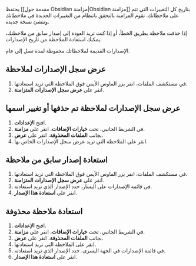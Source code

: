 يحتفظ [[مقدمة حول Obsidian مزامنة|Obsidian مزامنة]] بتاريخ كل التغييرات التي تتم على ملاحظاتك. تقوم المزامنة بالتحقق بانتظام من التغييرات الجديدة في ملاحظاتك وتنشئ نسخة جديدة.

إذا حذفت ملاحظة بطريق الخطأ، أو إذا كنت تريد العودة إلى إصدار سابق من ملاحظتك، يمكنك استعادة الملاحظة من تاريخ الإصدارات.

الإصدارات القديمة لملاحظاتك محفوظة لمدة تصل إلى عام.

## عرض سجل الإصدارات لملاحظة

1. في مستكشف الملفات، انقر بزر الماوس الأيمن فوق الملاحظة التي تريد استعادتها.
2. انقر على **عرض سجل الإصدارات المتزامنة**.

## عرض سجل الإصدارات لملاحظة تم حذفها أو تغيير اسمها

1. افتح **الإعدادات**.
2. في الشريط الجانبي، تحت **خيارات الإضافات**، انقر على **مزامنة**.
3. بجانب **الملفات المحذوفة**، انقر على **عرض**.
4. انقر على الملاحظة التي تريد عرض سجل الإصدارات الخاص بها.

## استعادة إصدار سابق من ملاحظة

1. في مستكشف الملفات، انقر بزر الماوس الأيمن فوق الملاحظة التي تريد استعادتها.
2. انقر على **عرض سجل الإصدارات المتزامنة**.
3. في قائمة الإصدارات على اليسار، حدد الإصدار الذي تريد استعادته.
4. انقر على **استعادة هذا الإصدار**.

## استعادة ملاحظة محذوفة

1. افتح **الإعدادات**.
2. في الشريط الجانبي، تحت **خيارات الإضافات**، انقر على **مزامنة**.
3. بجانب **الملفات المحذوفة**، انقر على **عرض**.
4. انقر على الملاحظة التي تريد استعادتها.
5. في قائمة الإصدارات في الجهة اليسرى، حدد الإصدار الذي تريد استعادته.
6. انقر على **استعادة هذا الإصدار**.
